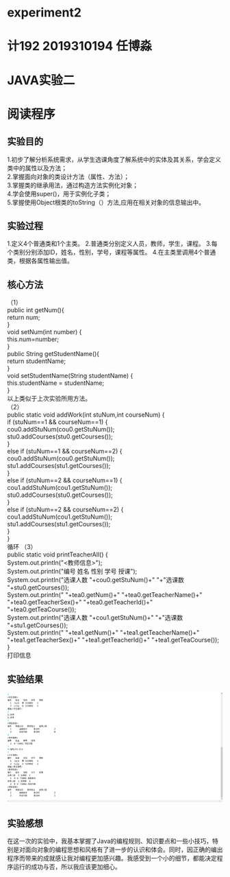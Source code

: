 # experiment2
# 计192 2019310194 任博淼

# JAVA实验二
# 阅读程序
## 实验目的
1.初步了解分析系统需求，从学生选课角度了解系统中的实体及其关系，学会定义类中的属性以及方法；   
2.掌握面向对象的类设计方法（属性、方法）；    
3.掌握类的继承用法，通过构造方法实例化对象；    
4.学会使用super()，用于实例化子类；    
5.掌握使用Object根类的toString（）方法,应用在相关对象的信息输出中。    
  
## 实验过程
1.定义4个普通类和1个主类。
2.普通类分别定义人员，教师，学生，课程。
3.每个类别分别添加ID，姓名，性别，学号，课程等属性。
4.在主类里调用4个普通类，根据各属性输出值。

## 核心方法
（1）  
public int getNum(){  
	return num;	  
}  
void setNum(int number) {  
	this.num=number;	  
}  
public String getStudentName(){  
	return studentName;	  
}  
void setStudentName(String studentName) {  
	this.studentName = studentName;	  
}    
以上类似于上次实验所用方法。  
（2）  
	public static void addWork(int stuNum,int courseNum) {  
		if (stuNum==1 && courseNum==1) {  
		    cou0.addStuNum(cou0.getStuNum());  
		    stu0.addCourses(stu0.getCourses());  
		}  
		else if (stuNum==1 && courseNum==2) {  
			cou0.addStuNum(cou0.getStuNum());  
			stu1.addCourses(stu1.getCourses());  
			}  
		else if (stuNum==2 && courseNum==1) {  
			cou1.addStuNum(cou1.getStuNum());  
			stu0.addCourses(stu0.getCourses());  
			}  
		else if (stuNum==2 && courseNum==2) {  
			cou1.addStuNum(cou1.getStuNum());  
			stu1.addCourses(stu1.getCourses());  
			}  
	}  
  循环
（3）  
    public static void printTeacherAll() {  
		System.out.println("<教师信息>");  
		System.out.println("编号   姓名   性别   学号   授课");  
		System.out.println("选课人数  "+cou0.getStuNum()+" "+"选课数  "+stu0.getCourses());  
		System.out.println("  "+tea0.getNum()+"  "+tea0.getTeacherName()+" "+tea0.getTeacherSex()+" "+tea0.getTeacherId()+" "+tea0.getTeaCourse());  
		System.out.println("选课人数  "+cou1.getStuNum()+" "+"选课数  "+stu1.getCourses());  
		System.out.println("  "+tea1.getNum()+"  "+tea1.getTeacherName()+" "+tea1.getTeacherSex()+" "+tea1.getTeacherId()+" "+tea1.getTeaCourse());  
	}  
  打印信息

## 实验结果
![1](https://github.com/RBMCOPY/experiment2/blob/main/6b091a7098a4428941e2680bc210f00.png)
## 实验感想
  在这一次的实验中，我基本掌握了Java的编程规则、知识要点和一些小技巧，特别是对面向对象的编程思想和风格有了进一步的认识和体会。同时，因正确的编出程序而带来的成就感让我对编程更加感兴趣。我感受到一个小的细节，都能决定程序运行的成功与否，所以我应该更加细心。
